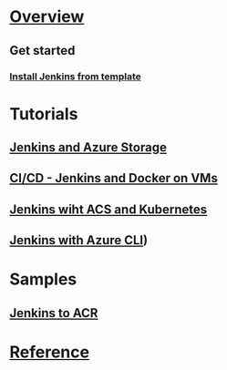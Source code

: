 # [Overview](index.md)
## Get started
### [Install Jenkins from template](https://azuremarketplace.microsoft.com/marketplace/apps/azure-oss.jenkins)
# Tutorials
## [Jenkins and Azure Storage](/azure/storage/storage-java-jenkins-continuous-integration-solution)
## [CI/CD - Jenkins and Docker on VMs](/azure/virtual-machines/linux/tutorial-jenkins-github-docker-cicd)
## [Jenkins wiht ACS and Kubernetes](/azure/container-service/container-service-kubernetes-jenkins)
## [Jenkins with Azure CLI](TODOArticle))
# Samples 
## [Jenkins to ACR](https://github.com/Azure/azure-quickstart-templates/tree/master/201-jenkins-acr)
# [Reference](https://plugins.jenkins.io/azure-vm-agents)
